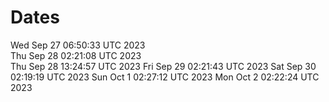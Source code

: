 # Dates
Wed Sep 27 06:50:33 UTC 2023  
Thu Sep 28 02:21:08 UTC 2023  
Thu Sep 28 13:24:57 UTC 2023
Fri Sep 29 02:21:43 UTC 2023
Sat Sep 30 02:19:19 UTC 2023
Sun Oct 1 02:27:12 UTC 2023
Mon Oct 2 02:22:24 UTC 2023
